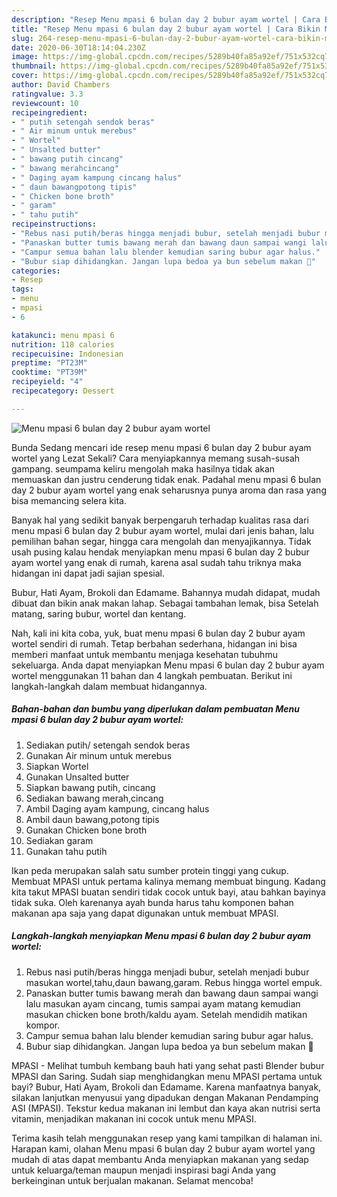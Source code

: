 ```yaml
---
description: "Resep Menu mpasi 6 bulan day 2 bubur ayam wortel | Cara Bikin Menu mpasi 6 bulan day 2 bubur ayam wortel Yang Enak Dan Lezat"
title: "Resep Menu mpasi 6 bulan day 2 bubur ayam wortel | Cara Bikin Menu mpasi 6 bulan day 2 bubur ayam wortel Yang Enak Dan Lezat"
slug: 264-resep-menu-mpasi-6-bulan-day-2-bubur-ayam-wortel-cara-bikin-menu-mpasi-6-bulan-day-2-bubur-ayam-wortel-yang-enak-dan-lezat
date: 2020-06-30T18:14:04.230Z
image: https://img-global.cpcdn.com/recipes/5289b40fa85a92ef/751x532cq70/menu-mpasi-6-bulan-day-2-bubur-ayam-wortel-foto-resep-utama.jpg
thumbnail: https://img-global.cpcdn.com/recipes/5289b40fa85a92ef/751x532cq70/menu-mpasi-6-bulan-day-2-bubur-ayam-wortel-foto-resep-utama.jpg
cover: https://img-global.cpcdn.com/recipes/5289b40fa85a92ef/751x532cq70/menu-mpasi-6-bulan-day-2-bubur-ayam-wortel-foto-resep-utama.jpg
author: David Chambers
ratingvalue: 3.3
reviewcount: 10
recipeingredient:
- " putih setengah sendok beras"
- " Air minum untuk merebus"
- " Wortel"
- " Unsalted butter"
- " bawang putih cincang"
- " bawang merahcincang"
- " Daging ayam kampung cincang halus"
- " daun bawangpotong tipis"
- " Chicken bone broth"
- " garam"
- " tahu putih"
recipeinstructions:
- "Rebus nasi putih/beras hingga menjadi bubur, setelah menjadi bubur masukan wortel,tahu,daun bawang,garam. Rebus hingga wortel empuk."
- "Panaskan butter tumis bawang merah dan bawang daun sampai wangi lalu masukan ayam cincang, tumis sampai ayam matang kemudian masukan chicken bone broth/kaldu ayam. Setelah mendidih matikan kompor."
- "Campur semua bahan lalu blender kemudian saring bubur agar halus."
- "Bubur siap dihidangkan. Jangan lupa bedoa ya bun sebelum makan 🥰"
categories:
- Resep
tags:
- menu
- mpasi
- 6

katakunci: menu mpasi 6 
nutrition: 118 calories
recipecuisine: Indonesian
preptime: "PT23M"
cooktime: "PT39M"
recipeyield: "4"
recipecategory: Dessert

---
```



![Menu mpasi 6 bulan day 2 bubur ayam wortel](https://img-global.cpcdn.com/recipes/5289b40fa85a92ef/751x532cq70/menu-mpasi-6-bulan-day-2-bubur-ayam-wortel-foto-resep-utama.jpg)

Bunda Sedang mencari ide resep menu mpasi 6 bulan day 2 bubur ayam wortel yang Lezat Sekali? Cara menyiapkannya memang susah-susah gampang. seumpama keliru mengolah maka hasilnya tidak akan memuaskan dan justru cenderung tidak enak. Padahal menu mpasi 6 bulan day 2 bubur ayam wortel yang enak seharusnya punya aroma dan rasa yang bisa memancing selera kita.

Banyak hal yang sedikit banyak berpengaruh terhadap kualitas rasa dari menu mpasi 6 bulan day 2 bubur ayam wortel, mulai dari jenis bahan, lalu pemilihan bahan segar, hingga cara mengolah dan menyajikannya. Tidak usah pusing kalau hendak menyiapkan menu mpasi 6 bulan day 2 bubur ayam wortel yang enak di rumah, karena asal sudah tahu triknya maka hidangan ini dapat jadi sajian spesial.

Bubur, Hati Ayam, Brokoli dan Edamame. Bahannya mudah didapat, mudah dibuat dan bikin anak makan lahap. Sebagai tambahan lemak, bisa Setelah matang, saring bubur, wortel dan kentang.


Nah, kali ini kita coba, yuk, buat menu mpasi 6 bulan day 2 bubur ayam wortel sendiri di rumah. Tetap berbahan sederhana, hidangan ini bisa memberi manfaat untuk membantu menjaga kesehatan tubuhmu sekeluarga. Anda dapat menyiapkan Menu mpasi 6 bulan day 2 bubur ayam wortel menggunakan 11 bahan dan 4 langkah pembuatan. Berikut ini langkah-langkah dalam membuat hidangannya.

<!--inarticleads1-->

##### Bahan-bahan dan bumbu yang diperlukan dalam pembuatan Menu mpasi 6 bulan day 2 bubur ayam wortel:

1. Sediakan  putih/ setengah sendok beras
1. Gunakan  Air minum untuk merebus
1. Siapkan  Wortel
1. Gunakan  Unsalted butter
1. Siapkan  bawang putih, cincang
1. Sediakan  bawang merah,cincang
1. Ambil  Daging ayam kampung, cincang halus
1. Ambil  daun bawang,potong tipis
1. Gunakan  Chicken bone broth
1. Sediakan  garam
1. Gunakan  tahu putih


Ikan peda merupakan salah satu sumber protein tinggi yang cukup. Membuat MPASI untuk pertama kalinya memang membuat bingung. Kadang kita takut MPASI buatan sendiri tidak cocok untuk bayi, atau bahkan bayinya tidak suka. Oleh karenanya ayah bunda harus tahu komponen bahan makanan apa saja yang dapat digunakan untuk membuat MPASI. 

<!--inarticleads2-->

##### Langkah-langkah menyiapkan Menu mpasi 6 bulan day 2 bubur ayam wortel:

1. Rebus nasi putih/beras hingga menjadi bubur, setelah menjadi bubur masukan wortel,tahu,daun bawang,garam. Rebus hingga wortel empuk.
1. Panaskan butter tumis bawang merah dan bawang daun sampai wangi lalu masukan ayam cincang, tumis sampai ayam matang kemudian masukan chicken bone broth/kaldu ayam. Setelah mendidih matikan kompor.
1. Campur semua bahan lalu blender kemudian saring bubur agar halus.
1. Bubur siap dihidangkan. Jangan lupa bedoa ya bun sebelum makan 🥰


MPASI - Melihat tumbuh kembang bauh hati yang sehat pasti Blender bubur MPASI dan Saring. Sudah siap menghidangkan menu MPASI pertama untuk bayi? Bubur, Hati Ayam, Brokoli dan Edamame. Karena manfaatnya banyak, silakan lanjutkan menyusui yang dipadukan dengan Makanan Pendamping ASI (MPASI). Tekstur kedua makanan ini lembut dan kaya akan nutrisi serta vitamin, menjadikan makanan ini cocok untuk menu MPASI. 

Terima kasih telah menggunakan resep yang kami tampilkan di halaman ini. Harapan kami, olahan Menu mpasi 6 bulan day 2 bubur ayam wortel yang mudah di atas dapat membantu Anda menyiapkan makanan yang sedap untuk keluarga/teman maupun menjadi inspirasi bagi Anda yang berkeinginan untuk berjualan makanan. Selamat mencoba!
